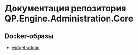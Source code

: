 # Документация репозитория QP.Engine.Administration.Core

## Docker-образы

* [widget-admin](widget-admin.md)

